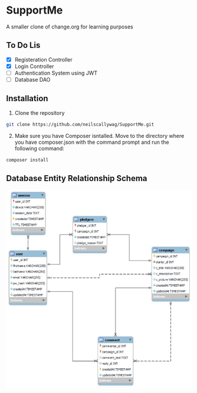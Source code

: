 # SupportMe
 A smaller clone of change.org for learning purposes
 
## To Do Lis

- [x] Registeration Controller
- [x] Login Controller
- [ ] Authentication System using JWT
- [ ] Database DAO

## Installation
1. Clone the repository 
```bash
git clone https://github.com/neilscallywag/SupportMe.git
```
2. Make sure you have Composer isntalled. Move to the directory where you have composer.json with the command prompt and run the following command:
```bash
composer install
```

## Database Entity Relationship Schema
![Database Schema](images/schema.jpg)


